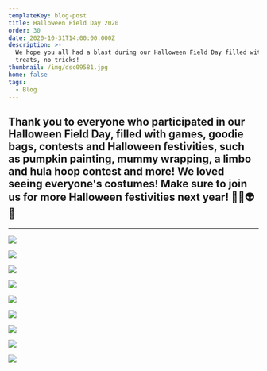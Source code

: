 ```yaml
---
templateKey: blog-post
title: Halloween Field Day 2020
order: 30
date: 2020-10-31T14:00:00.000Z
description: >-
  We hope you all had a blast during our Halloween Field Day filled with lots of
  treats, no tricks! 
thumbnail: /img/dsc09581.jpg
home: false
tags:
  - Blog
---
```

## **Thank you to everyone who participated in our Halloween Field Day, filled with games, goodie bags, contests and Halloween festivities, such as pumpkin painting, mummy wrapping, a limbo and hula hoop contest and more! We loved seeing everyone's costumes! Make sure to join us for more Halloween festivities next year! 🎃👻👽💀**

- - -

![](/img/dsc09424.jpg)

![](/img/dsc09608.jpg)

![](/img/dsc09556.jpg)

![](/img/dsc09495.jpg)

![](/img/dsc09626.jpg)

![](/img/dsc09488.jpg)

![](/img/dsc09624.jpg)

![](/img/dsc09655.jpg)

![](/img/dsc09781.jpg)
